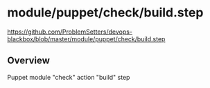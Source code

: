 # module/puppet/check/build.step

https://github.com/ProblemSetters/devops-blackbox/blob/master/module/puppet/check/build.step

## Overview

Puppet module "check" action "build" step



